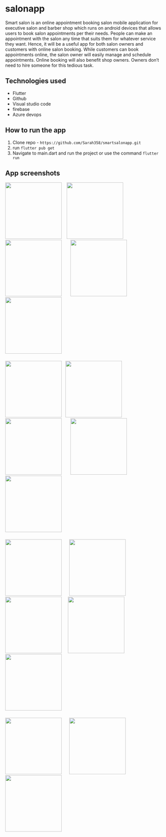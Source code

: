 # salonapp

Smart salon is an online appointment booking salon mobile application for executive salon and barber shop which runs on android devices that allows users to book salon appointments per their needs. 
People can make an appointment with the salon any time that suits them for whatever service they want.
 Hence, it will be a useful app for both salon owners and customers with online salon booking.
  While customers can book appointments online, the salon owner will easily manage and schedule appointments.
   Online booking will also benefit shop owners. Owners don’t need to hire someone for this tedious task.

## Technologies used
- Flutter
- Github
- Visual studio code
- firebase
- Azure devops

## How to run the app

1. Clone repo - ```https://github.com/Sarah358/smartsalonapp.git```
2. run  ```flutter pub get```
3. Navigate to main.dart and run the project or use the command ``` flutter run ```

## App screenshots
<img src="Screenshot_1674201618.png" width="180"> &nbsp;&nbsp;&nbsp;<img src="Screenshot_1674201646.png" width="180"> &nbsp;&nbsp; &nbsp; <img src="Screenshot_1674201652.png" width="180"> &nbsp; &nbsp; &nbsp;
<img src="Screenshot_1674201670.png" width="180">&nbsp;&nbsp; &nbsp;  <img src="Screenshot_1674201682.png" width="180">  

###

<img src="Screenshot_1674201696.png" width="180">&nbsp;&nbsp;&nbsp;<img src="Screenshot_1674201702.png" width="180">  &nbsp; &nbsp; &nbsp; <img src="Screenshot_1674201714.png" width="180"> &nbsp; &nbsp; &nbsp; <img src="Screenshot_1674201753.png" width="180">&nbsp; &nbsp; &nbsp;  <img src="Screenshot_1674201757.png" width="180">    

###

<img src="Screenshot_1674201761.png" width="180">&nbsp; &nbsp; &nbsp; <img src="Screenshot_1674201768.png" width="180">  &nbsp; &nbsp; &nbsp; <img src="Screenshot_1674201791.png" width="180">&nbsp; &nbsp; &nbsp;<img src="Screenshot_1674201798.png" width="180"> &nbsp; &nbsp; &nbsp;   <img src="Screenshot_1674201801.png" width="180"> 

###

<img src="Screenshot_1674201813.png" width="180">&nbsp; &nbsp; &nbsp; <img src="Screenshot_1674201817.png" width="180">&nbsp; &nbsp; &nbsp; <img src="Screenshot_1674201823.png" width="180">


  
